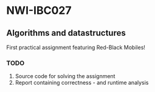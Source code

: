 # NWI-IBC027
## Algorithms and datastructures
First practical assignment featuring Red-Black Mobiles!


### TODO
1. Source code for solving the assignment
2. Report containing correctness - and runtime analysis
